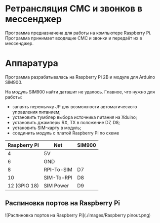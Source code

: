 # Ретрансляция СМС и звонков в мессенджер

Программа предназначена для работы на компьютере Raspberry Pi.
Программа принимает входящие СМС и звонки и передаёт их в мессенджер.

# Аппаратура

Программа разрабатывалась на Raspberry Pi 2B и модуле для Arduino SIM900.

На модуль SIM900 найти даташит не удалось. Главное, что нужно для работы:

- запаять перемычку JP для возможности автоматического управления питанием;
- установить тумблер выбора источника питания на Xduino;
- установить джамперы RX, TX в положение D7, D8;
- установить SIM-карту в модуль;
- соединить модуль с платой Raspberry Pi по схеме

Raspberry PI | Net | SIM900
---|---|---
4  | 5V   | 
6  | GND  | 
8  | RPI-To-SIM   | D7
10 | SIM-To-RPI   | D8
12 (GPIO 18) | SIM Power   | D9

## Распиновка портов на Raspberry Pi

![Распиновка портов на Raspberry Pi](./images/Raspberry pinout.png)

